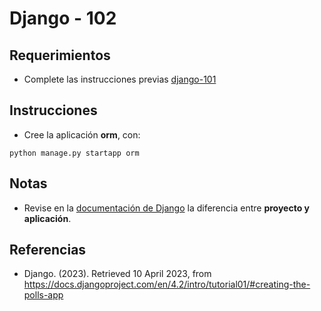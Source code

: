 # Django - 102

## Requerimientos

* Complete las instrucciones previas [django-101](django-101.md)

## Instrucciones

* Cree la aplicación **orm**, con:

```
python manage.py startapp orm
```

## Notas

* Revise en la [documentación de Django](https://docs.djangoproject.com/en/4.1/intro/tutorial01/) la diferencia entre **proyecto y aplicación**.

## Referencias

* Django. (2023). Retrieved 10 April 2023, from https://docs.djangoproject.com/en/4.2/intro/tutorial01/#creating-the-polls-app
